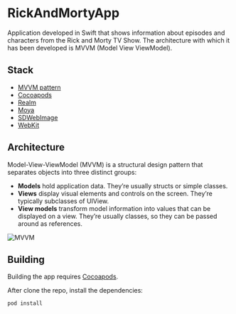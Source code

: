 # RickAndMortyApp

Application developed in Swift that shows information about episodes and characters from the Rick and Morty TV Show. The architecture with which it has been developed is MVVM (Model View ViewModel).

## Stack

- [MVVM pattern](MVVM)
- [Cocoapods](https://cocoapods.org/)
- [Realm](https://realm.io/docs/swift/latest/)
- [Moya](https://github.com/Moya/Moya)
- [SDWebImage](https://github.com/SDWebImage/SDWebImage)
- [WebKit](https://developer.apple.com/documentation/webkit)

## Architecture

Model-View-ViewModel (MVVM) is a structural design pattern that separates objects into three distinct groups:
- **Models** hold application data. They’re usually structs or simple classes.
- **Views** display visual elements and controls on the screen. They’re typically subclasses of UIView.
- **View models** transform model information into values that can be displayed on a view. They’re usually classes, so they can be passed around as references.

![MVVM](https://koenig-media.raywenderlich.com/uploads/2018/04/MVVM_Diagram.png)

## Building

Building the app requires [Cocoapods](https://cocoapods.org/).

After clone the repo, install the dependencies:

```
pod install
```

